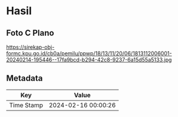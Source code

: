 # Hasil

## Foto C Plano

https://sirekap-obj-formc.kpu.go.id/cb0a/pemilu/ppwp/18/13/11/20/06/1813112006001-20240214-195446--17fa9bcd-b294-42c8-9237-6a15d55a5133.jpg


## Metadata

| Key        | Value               |
| ---------- | ------------------- |
| Time Stamp | 2024-02-16 00:00:26 |



